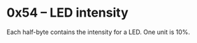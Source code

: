 0x54 – LED intensity
=====================

Each half-byte contains the intensity for a LED. One unit is 10%.

